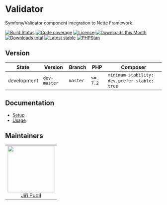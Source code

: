 # Validator

Symfony/Validator component integration to Nette Framework.

[![Build Status](https://img.shields.io/travis/contributte/validator.svg?style=flat-square)](https://travis-ci.org/contributte/validator)
[![Code coverage](https://img.shields.io/coveralls/contributte/validator.svg?style=flat-square)](https://coveralls.io/r/contributte/validator)
[![Licence](https://img.shields.io/packagist/l/contributte/validator.svg?style=flat-square)](https://packagist.org/packages/contributte/validator)
[![Downloads this Month](https://img.shields.io/packagist/dm/contributte/validator.svg?style=flat-square)](https://packagist.org/packages/contributte/validator)
[![Downloads total](https://img.shields.io/packagist/dt/contributte/validator.svg?style=flat-square)](https://packagist.org/packages/contributte/validator)
[![Latest stable](https://img.shields.io/packagist/v/contributte/validator.svg?style=flat-square)](https://packagist.org/packages/contributte/validator)
[![PHPStan](https://img.shields.io/badge/PHPStan-enabled-brightgreen.svg?style=flat-square)](https://github.com/phpstan/phpstan)

## Version

| State       | Version      | Branch   | PHP      | Composer                                        |
|-------------|--------------|----------|----------|-------------------------------------------------|
| development | `dev-master` | `master` | `>= 7.2` | `minimum-stability: dev`, `prefer-stable: true` |

## Documentation

- [Setup](.docs/README.md#setup)
- [Usage](.docs/README.md#usage)

## Maintainers

<table>
  <tbody>
    <tr>
      <td align="center">
        <a href="https://github.com/jiripudil">
            <img width="150" height="150" src="https://avatars1.githubusercontent.com/u/1042159?s=150&v=4">
        </a>
        <br/>
        <a href="https://github.com/jiripudil">Jiří Pudil</a>
      </td>
    </tr>
  </tbody>
</table>
